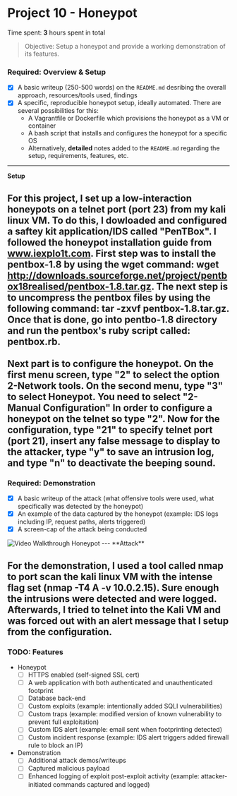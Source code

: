 # Project 10 - Honeypot

Time spent: **3** hours spent in total

> Objective: Setup a honeypot and provide a working demonstration of its features.

### Required: Overview & Setup

- [x] A basic writeup (250-500 words) on the `README.md` desribing the overall approach, resources/tools used, findings
- [x] A specific, reproducible honeypot setup, ideally automated. There are several possibilities for this:
	- A Vagrantfile or Dockerfile which provisions the honeypot as a VM or container
	- A bash script that installs and configures the honeypot for a specific OS
	- Alternatively, **detailed** notes added to the `README.md` regarding the setup, requirements, features, etc.
---
**Setup**

For this project, I set up  a low-interaction honeypots on a telnet port (port 23) from my kali linux VM. To do this, I dowloaded and configured a saftey kit application/IDS called "PenTBox". I followed the honeypot installation guide from www.iexplo1t.com. First step was to install the pentbox-1.8 by using the wget command: wget http://downloads.sourceforge.net/project/pentbox18realised/pentbox-1.8.tar.gz. The next step is to uncompress the pentbox files by using the following command: tar -zxvf pentbox-1.8.tar.gz. Once that is done, go into pentbo-1.8 directory and run the pentbox's ruby script called: pentbox.rb. </br></br>Next part is to configure the honeypot. On the first menu screen, type "2" to select the option 2-Network tools. On the second menu, type "3" to select Honeypot. You need to select "2-Manual Configuration" In order to configure a honeypot on the telnet so type "2". Now for the configuration, type "21" to specify telnet port (port 21), insert any false message to display to the attacker, type "y" to save an intrusion log, and type "n" to deactivate the beeping sound.
---

### Required: Demonstration

- [x] A basic writeup of the attack (what offensive tools were used, what specifically was detected by the honeypot)
- [x] An example of the data captured by the honeypot (example: IDS logs including IP, request paths, alerts triggered)
- [x] A screen-cap of the attack being conducted

<img src='./honeypot.gif' title='Video Walkthrough' width='' alt='Video Walkthrough Honeypot' />
---
**Attack**

For the demonstration, I used a tool called nmap to port scan the kali linux VM with the intense flag set (nmap -T4 A -v 10.0.2.15). Sure enough the intrusions were detected and were logged. Afterwards, I tried to telnet into the Kali VM and was forced out with an alert message that I setup from the configuration.
---

### TODO: Features
- Honeypot
	- [ ] HTTPS enabled (self-signed SSL cert)
	- [ ] A web application with both authenticated and unauthenticated footprint
	- [ ] Database back-end
	- [ ] Custom exploits (example: intentionally added SQLI vulnerabilities)
	- [ ] Custom traps (example: modified version of known vulnerability to prevent full exploitation)
	- [ ] Custom IDS alert (example: email sent when footprinting detected)
	- [ ] Custom incident response (example: IDS alert triggers added firewall rule to block an IP)
- Demonstration
	- [ ] Additional attack demos/writeups
	- [ ] Captured malicious payload
	- [ ] Enhanced logging of exploit post-exploit activity (example: attacker-initiated commands captured and logged)